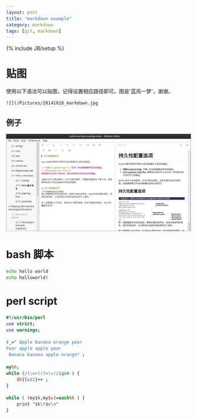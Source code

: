 ```yaml
---
layout: post
title: "markdown example"
category: markdown
tags: [git, markdown]
---
```

{% include JB/setup %}

# 贴图

使用以下语法可以贴图，记得设置相应路径即可。图是'蓝风一梦'，谢谢。

```
![](/Pictures/20141010_markdown.jpg
```

## 例子

![](/Pictures/20141010_markdown.jpg)

# bash 脚本
```bash
echo hello world
echo helloworld!
```

# perl script
```perl
#!/usr/bin/perl
use strict;
use warnings;

$_=" Apple banana orange pear
Pear apple apple pear
 Banana banana apple orange" ;

my%h;
while (/(\w+)(?=\s)/igsm ) {
    $h{lc$1}++ ;
}

while ( (my$k,my$v)=each%h ) {
    print "$k\t$v\n"
}
```
